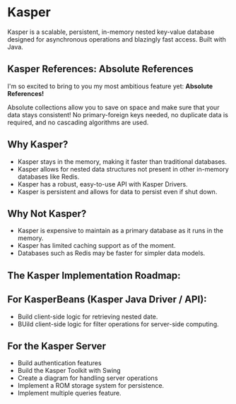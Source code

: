 # Kasper
Kasper is a scalable, persistent, in-memory nested key-value database designed for asynchronous operations and blazingly fast access. Built with Java.

## Kasper References: Absolute References
I'm so excited to bring to you my most ambitious feature yet: **Absolute References!**

Absolute collections allow you to save on space and make sure that your data stays consistent! No primary-foreign keys needed, no duplicate data is required, and no cascading algorithms are used. 

## Why Kasper?

- Kasper stays in the memory, making it faster than traditional databases.
- Kasper allows for nested data structures not present in other in-memory databases like Redis.
- Kasper has a robust, easy-to-use API with Kasper Drivers.
- Kasper is persistent and allows for data to persist even if shut down.


## Why Not Kasper?

- Kasper is expensive to maintain as a primary database as it runs in the memory.
- Kasper has limited caching support as of the moment.
- Databases such as Redis may be faster for simpler data models.

## The Kasper Implementation Roadmap:

## For KasperBeans (Kasper Java Driver / API):
- Build client-side logic for retrieving nested date.
- BUild client-side logic for filter operations for server-side computing.

## For the Kasper Server
- Build authentication features
- Build the Kasper Toolkit with Swing
- Create a diagram for handling server operations
- Implement a ROM storage system for persistence.
- Implement multiple queries feature.
